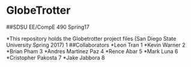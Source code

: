 # GlobeTrotter
##SDSU EE/CompE 490 Spring17

*This repository holds the Globetrotter project files (San Diego State University Spring 2017) 1
##Collaborators
*Leon Tran 1
*Kevin Warner 2
*Brian Pham 3
*Andres Martinez Paz 4
*Rence Abar 5
*Mark Luna 6
*Cristopher Pakosta 7
*Jake Jabbora 8

